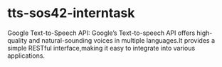 # tts-sos42-interntask
Google Text-to-Speech API:
Google’s Text-to-speech API offers high-quality and natural-sounding voices in multiple languages.It provides a simple RESTful interface,making it easy to integrate into various applications.
